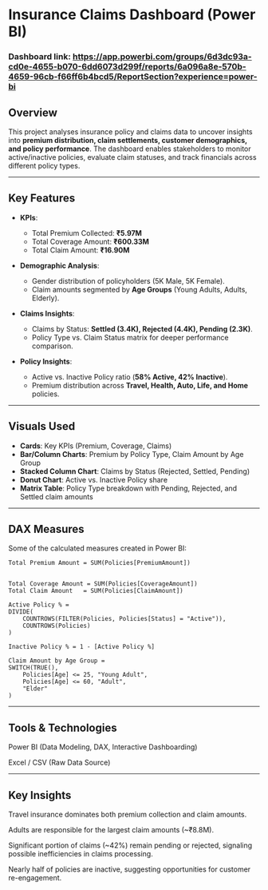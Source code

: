 # Insurance Claims Dashboard (Power BI)

### Dashboard link: https://app.powerbi.com/groups/6d3dc93a-cd0e-4655-b070-6dd6073d299f/reports/6a096a8e-570b-4659-96cb-f66ff6b4bcd5/ReportSection?experience=power-bi

##  Overview  
This project analyses insurance policy and claims data to uncover insights into **premium distribution, claim settlements, customer demographics, and policy performance**. The dashboard enables stakeholders to monitor active/inactive policies, evaluate claim statuses, and track financials across different policy types.  

---

## Key Features  
- **KPIs**:  
  - Total Premium Collected: **₹5.97M**  
  - Total Coverage Amount: **₹600.33M**  
  - Total Claim Amount: **₹16.90M**  

- **Demographic Analysis**:  
  - Gender distribution of policyholders (5K Male, 5K Female).  
  - Claim amounts segmented by **Age Groups** (Young Adults, Adults, Elderly).  

- **Claims Insights**:  
  - Claims by Status: **Settled (3.4K), Rejected (4.4K), Pending (2.3K)**.  
  - Policy Type vs. Claim Status matrix for deeper performance comparison.  

- **Policy Insights**:  
  - Active vs. Inactive Policy ratio (**58% Active, 42% Inactive**).  
  - Premium distribution across **Travel, Health, Auto, Life, and Home** policies.  

---

## Visuals Used  
- **Cards**: Key KPIs (Premium, Coverage, Claims)  
- **Bar/Column Charts**: Premium by Policy Type, Claim Amount by Age Group  
- **Stacked Column Chart**: Claims by Status (Rejected, Settled, Pending)  
- **Donut Chart**: Active vs. Inactive Policy share  
- **Matrix Table**: Policy Type breakdown with Pending, Rejected, and Settled claim amounts  

---

## DAX Measures  
Some of the calculated measures created in Power BI:  
```DAX
Total Premium Amount = SUM(Policies[PremiumAmount])


Total Coverage Amount = SUM(Policies[CoverageAmount])
Total Claim Amount   = SUM(Policies[ClaimAmount])

Active Policy % =
DIVIDE(
    COUNTROWS(FILTER(Policies, Policies[Status] = "Active")),
    COUNTROWS(Policies)
)

Inactive Policy % = 1 - [Active Policy %]

Claim Amount by Age Group =
SWITCH(TRUE(),
    Policies[Age] <= 25, "Young Adult",
    Policies[Age] <= 60, "Adult",
    "Elder"
)
```

---
## Tools & Technologies

Power BI (Data Modeling, DAX, Interactive Dashboarding)

Excel / CSV (Raw Data Source)

--- 
## Key Insights

Travel insurance dominates both premium collection and claim amounts.

Adults are responsible for the largest claim amounts (~₹8.8M).

Significant portion of claims (~42%) remain pending or rejected, signaling possible inefficiencies in claims processing.

Nearly half of policies are inactive, suggesting opportunities for customer re-engagement.

